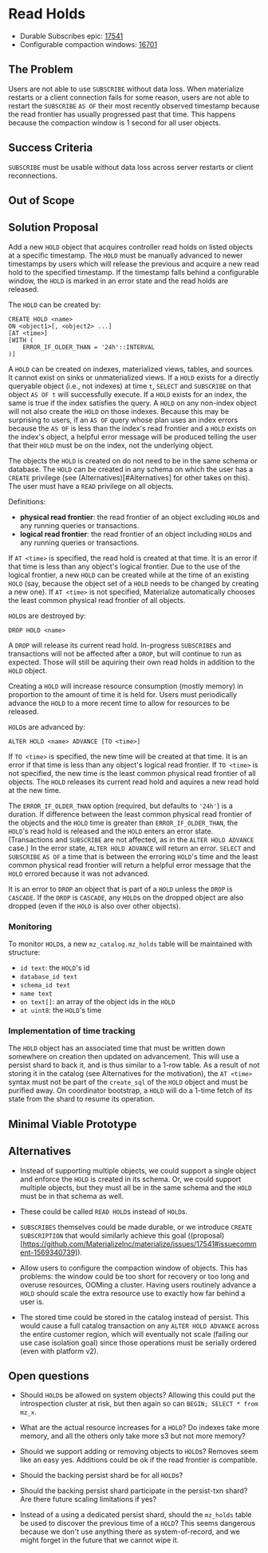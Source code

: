 # Read Holds

- Durable Subscribes epic: [17541](https://github.com/MaterializeInc/materialize/issues/17541)
- Configurable compaction windows: [16701](https://github.com/MaterializeInc/materialize/issues/16701)

## The Problem

Users are not able to use `SUBSCRIBE` without data loss.
When materialize restarts or a client connection fails for some reason,
users are not able to restart the `SUBSCRIBE` `AS OF` their most recently observed timestamp because the read frontier has usually progressed past that time.
This happens because the compaction window is 1 second for all user objects.

## Success Criteria

`SUBSCRIBE` must be usable without data loss across server restarts or client reconnections.

## Out of Scope

<!--
What does a solution to this problem not need to address in order to be
successful?

It's important to be clear about what parts of a problem we won't be solving
and why. This leads to crisper designs, and it aids in focusing the reviewer.
-->

## Solution Proposal

Add a new `HOLD` object that acquires controller read holds on listed objects at a specific timestamp.
The `HOLD` must be manually advanced to newer timestamps by users which will release the previous and acquire a new read hold to the specified timestamp.
If the timestamp falls behind a configurable window, the `HOLD` is marked in an error state and the read holds are released.

The `HOLD` can be created by:

```
CREATE HOLD <name>
ON <object1>[, <object2> ...]
[AT <time>]
[WITH (
    ERROR_IF_OLDER_THAN = '24h'::INTERVAL
)]
```

A `HOLD` can be created on indexes, materialized views, tables, and sources.
It cannot exist on sinks or unmaterialized views.
If a `HOLD` exists for a directly queryable object (i.e., not indexes) at time `t`, `SELECT` and `SUBSCRIBE` on that object `AS OF t` will successfully execute.
If a `HOLD` exists for an index, the same is true if the index satisfies the query.
A `HOLD` on any non-index object will not also create the `HOLD` on those indexes.
Because this may be surprising to users, if an `AS OF` query whose plan uses an index errors because the `AS OF` is less than the index's read frontier and a `HOLD` exists on the index's object,
a helpful error message will be produced telling the user that their `HOLD` must be on the index, not the underlying object.

The objects the `HOLD` is created on do not need to be in the same schema or database.
The `HOLD` can be created in any schema on which the user has a `CREATE` privilege (see (Alternatives)[#Alternatives] for other takes on this).
The user must have a `READ` privilege on all objects.

Definitions:
- **physical read frontier**: the read frontier of an object excluding `HOLD`s and any running queries or transactions.
- **logical read frontier**: the read frontier of an object including `HOLD`s and any running queries or transactions.

If `AT <time>` is specified, the read hold is created at that time.
It is an error if that time is less than any object's logical frontier.
Due to the use of the logical frontier, a new `HOLD` can be created while at the time of an existing `HOLD` (say, because the object set of a `HOLD` needs to be changed by creating a new one).
If `AT <time>` is not specified, Materialize automatically chooses the least common physical read frontier of all objects.

`HOLD`s are destroyed by:

```
DROP HOLD <name>
```

A `DROP` will release its current read hold.
In-progress `SUBSCRIBE`s and transactions will not be affected after a `DROP`, but will continue to run as expected.
Those will still be aquiring their own read holds in addition to the `HOLD` object.

Creating a `HOLD` will increase resource consumption (mostly memory) in proportion to the amount of time it is held for.
Users must periodically advance the `HOLD` to a more recent time to allow for resources to be released.

`HOLD`s are advanced by:

```
ALTER HOLD <name> ADVANCE [TO <time>]
```

If `TO <time>` is specified, the new time will be created at that time.
It is an error if that time is less than any object's logical read frontier.
If `TO <time>` is not specified, the new time is the least common physical read frontier of all objects.
The `HOLD` releases its current read hold and aquires a new read hold at the new time.

The `ERROR_IF_OLDER_THAN` option (required, but defaults to `'24h'`) is a duration.
If difference between the least common physical read frontier of the objects and the `HOLD` time is greater than `ERROR_IF_OLDER_THAN`, the `HOLD`'s read hold is released and the `HOLD` enters an error state.
(Transactions and `SUBSCRIBE` are not affected, as in the `ALTER HOLD ADVANCE` case.)
In the error state, `ALTER HOLD ADVANCE` will return an error.
`SELECT` and `SUBSCRIBE` `AS OF` a time that is between the erroring `HOLD`'s time and the least common physical read frontier will return a helpful error message that the `HOLD` errored because it was not advanced.

It is an error to `DROP` an object that is part of a `HOLD` unless the `DROP` is `CASCADE`.
If the `DROP` is `CASCADE`, any `HOLD`s on the dropped object are also dropped (even if the `HOLD` is also over other objects).

### Monitoring

To monitor `HOLD`s, a new `mz_catalog.mz_holds` table will be maintained with structure:

- `id text`: the `HOLD`'s id
- `database_id text`
- `schema_id text`
- `name text`
- `on text[]`: an array of the object ids in the `HOLD`
- `at uint8`: the `HOLD`'s time

### Implementation of time tracking

The `HOLD` object has an associated time that must be written down somewhere on creation then updated on advancement.
This will use a persist shard to back it, and is thus similar to a 1-row table.
As a result of not storing it in the catalog (see Alternatives for the motivation), the `AT <time>` syntax must not be part of the `create_sql` of the `HOLD` object and must be purified away.
On coordinator bootstrap, a `HOLD` will do a 1-time fetch of its state from the shard to resume its operation.

## Minimal Viable Prototype

<!--
Build and share the minimal viable version of your project to validate the
design, value, and user experience. Depending on the project, your prototype
might look like:

- A Figma wireframe, or fuller prototype
- SQL syntax that isn't actually attached to anything on the backend
- A hacky but working live demo of a solution running on your laptop or in a
  staging environment

The best prototypes will be validated by Materialize team members as well
as prospects and customers. If you want help getting your prototype in front
of external folks, reach out to the Product team in #product.

This step is crucial for de-risking the design as early as possible and a
prototype is required in most cases. In _some_ cases it can be beneficial to
get eyes on the initial proposal without a prototype. If you think that
there is a good reason for skpiping or delaying the prototype, please
explicitly mention it in this section and provide details on why you you'd
like to skip or delay it.
-->

## Alternatives

- Instead of supporting multiple objects, we could support a single object and enforce the `HOLD` is created in its schema.
Or, we could support multiple objects, but they must all be in the same schema and the `HOLD` must be in that schema as well.

- These could be called `READ HOLD`s instead of `HOLD`s.

- `SUBSCRIBES` themselves could be made durable, or we introduce `CREATE SUBSCRIPTION` that would similarly achieve this goal ((proposal)[https://github.com/MaterializeInc/materialize/issues/17541#issuecomment-1569340739]).

- Allow users to configure the compaction window of objects.
This has problems: the window could be too short for recovery or too long and overuse resources, OOMing a cluster.
Having users routinely advance a `HOLD` should scale the extra resource use to exactly how far behind a user is.

- The stored time could be stored in the catalog instead of persist.
This would cause a full catalog transaction on any `ALTER HOLD ADVANCE` across the entire customer region, which will eventually not scale (failing our use case isolation goal) since those operations must be serially ordered (even with platform v2).

## Open questions

- Should `HOLD`s be allowed on system objects?
Allowing this could put the introspection cluster at risk, but then again so can `BEGIN; SELECT * from mz_x`.

- What are the actual resource increases for a `HOLD`?
Do indexes take more memory, and all the others only take more s3 but not more memory?

- Should we support adding or removing objects to `HOLD`s?
Removes seem like an easy yes.
Additions could be ok if the read frontier is compatible.

- Should the backing persist shard be for all `HOLD`s?

- Should the backing persist shard participate in the persist-txn shard?
Are there future scaling limitations if yes?

- Instead of a using a dedicated persist shard, should the `mz_holds` table be used to discover the previous time of a `HOLD`?
This seems dangerous because we don't use anything there as system-of-record, and we might forget in the future that we cannot wipe it.
